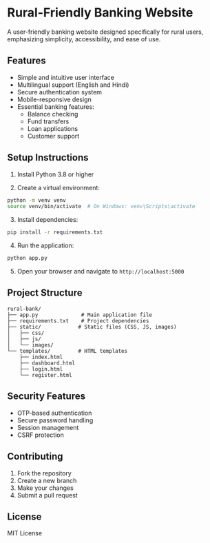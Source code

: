 # Rural-Friendly Banking Website

A user-friendly banking website designed specifically for rural users, emphasizing simplicity, accessibility, and ease of use.

## Features

- Simple and intuitive user interface
- Multilingual support (English and Hindi)
- Secure authentication system
- Mobile-responsive design
- Essential banking features:
  - Balance checking
  - Fund transfers
  - Loan applications
  - Customer support

## Setup Instructions

1. Install Python 3.8 or higher

2. Create a virtual environment:
```bash
python -m venv venv
source venv/bin/activate  # On Windows: venv\Scripts\activate
```

3. Install dependencies:
```bash
pip install -r requirements.txt
```

4. Run the application:
```bash
python app.py
```

5. Open your browser and navigate to `http://localhost:5000`

## Project Structure

```
rural-bank/
├── app.py              # Main application file
├── requirements.txt    # Project dependencies
├── static/            # Static files (CSS, JS, images)
│   ├── css/
│   ├── js/
│   └── images/
└── templates/         # HTML templates
    ├── index.html
    ├── dashboard.html
    ├── login.html
    └── register.html
```

## Security Features

- OTP-based authentication
- Secure password handling
- Session management
- CSRF protection

## Contributing

1. Fork the repository
2. Create a new branch
3. Make your changes
4. Submit a pull request

## License

MIT License
